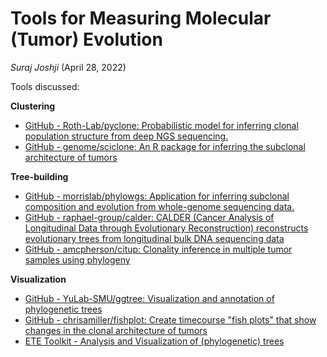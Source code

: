Tools for Measuring Molecular (Tumor) Evolution
===============================================

_Suraj Joshji_ (April 28, 2022)

Tools discussed:

**Clustering**

- [GitHub - Roth-Lab/pyclone: Probabilistic model for inferring clonal population structure from deep NGS sequencing.](https://github.com/Roth-Lab/pyclone)
- [GitHub - genome/sciclone: An R package for inferring the subclonal architecture of tumors](https://github.com/genome/sciclone)

**Tree-building**

- [GitHub - morrislab/phylowgs: Application for inferring subclonal composition and evolution from whole-genome sequencing data.](https://github.com/morrislab/phylowgs)
- [GitHub - raphael-group/calder: CALDER (Cancer Analysis of Longitudinal Data through Evolutionary Reconstruction) reconstructs evolutionary trees from longitudinal bulk DNA sequencing data](https://github.com/raphael-group/calder)
- [GitHub - amcpherson/citup: Clonality inference in multiple tumor samples using phylogeny](https://github.com/amcpherson/citup)

**Visualization**

- [GitHub - YuLab-SMU/ggtree: Visualization and annotation of phylogenetic trees](https://github.com/YuLab-SMU/ggtree)
- [GitHub - chrisamiller/fishplot: Create timecourse "fish plots" that show changes in the clonal architecture of tumors](https://github.com/chrisamiller/fishplot)
- [ETE Toolkit - Analysis and Visualization of (phylogenetic) trees](http://etetoolkit.org)

